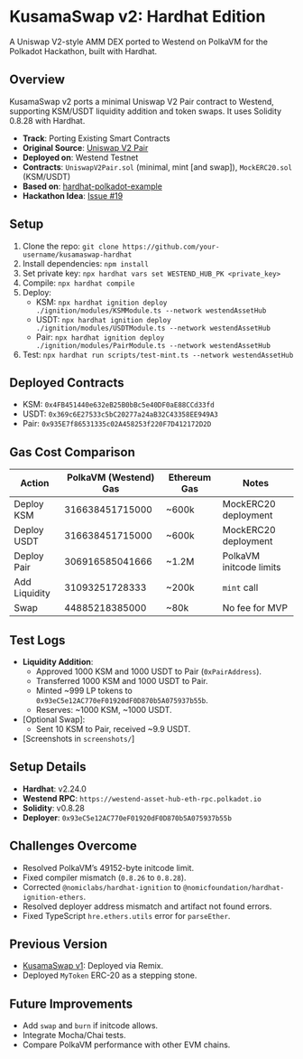 # KusamaSwap v2: Hardhat Edition

A Uniswap V2-style AMM DEX ported to Westend on PolkaVM for the Polkadot Hackathon, built with Hardhat.

## Overview
KusamaSwap v2 ports a minimal Uniswap V2 Pair contract to Westend, supporting KSM/USDT liquidity addition and token swaps. It uses Solidity 0.8.28 with Hardhat.

- **Track**: Porting Existing Smart Contracts
- **Original Source**: [Uniswap V2 Pair](https://github.com/Uniswap/v2-core/blob/master/contracts/UniswapV2Pair.sol)
- **Deployed on**: Westend Testnet
- **Contracts**: `UniswapV2Pair.sol` (minimal, mint [and swap]), `MockERC20.sol` (KSM/USDT)
- **Based on**: [hardhat-polkadot-example](https://github.com/UtkarshBhardwaj007/hardhat-polkadot-example)
- **Hackathon Idea**: [Issue #19](https://github.com/polkadot-developers/hackathon-guide/issues/19)

## Setup
1. Clone the repo: `git clone https://github.com/your-username/kusamaswap-hardhat`
2. Install dependencies: `npm install`
3. Set private key: `npx hardhat vars set WESTEND_HUB_PK <private_key>`
4. Compile: `npx hardhat compile`
5. Deploy:
   - KSM: `npx hardhat ignition deploy ./ignition/modules/KSMModule.ts --network westendAssetHub`
   - USDT: `npx hardhat ignition deploy ./ignition/modules/USDTModule.ts --network westendAssetHub`
   - Pair: `npx hardhat ignition deploy ./ignition/modules/PairModule.ts --network westendAssetHub`
6. Test: `npx hardhat run scripts/test-mint.ts --network westendAssetHub`

## Deployed Contracts
- KSM: `0x4FB451440e632eB25B0bBc5e40DF0aE88CCd33fd` 
- USDT: `0x369c6E27533c5bC20277a24aB32C43358EE949A3`
- Pair: `0x935E7f86531335c02A458253f220F7D412172D2D`

## Gas Cost Comparison
| Action         | PolkaVM (Westend) Gas | Ethereum Gas | Notes                     |
|----------------|-----------------------|--------------|---------------------------|
| Deploy KSM     | 316638451715000       | ~600k        | MockERC20 deployment      |
| Deploy USDT    | 316638451715000       | ~600k        | MockERC20 deployment      |
| Deploy Pair    | 306916585041666       | ~1.2M        | PolkaVM initcode limits   |
| Add Liquidity  | 31093251728333        | ~200k        | `mint` call               |
| Swap           | 44885218385000        | ~80k         | No fee for MVP            |

## Test Logs
- **Liquidity Addition**:
  - Approved 1000 KSM and 1000 USDT to Pair (`0xPairAddress`).
  - Transferred 1000 KSM and 1000 USDT to Pair.
  - Minted ~999 LP tokens to `0x93eC5e12AC770eF01920dF0D870b5A075937b55b`.
  - Reserves: ~1000 KSM, ~1000 USDT.
- [Optional Swap]:
  - Sent 10 KSM to Pair, received ~9.9 USDT.
- [Screenshots in `screenshots/`]

## Setup Details
- **Hardhat**: v2.24.0
- **Westend RPC**: `https://westend-asset-hub-eth-rpc.polkadot.io`
- **Solidity**: v0.8.28
- **Deployer**: `0x93eC5e12AC770eF01920dF0D870b5A075937b55b`

## Challenges Overcome
- Resolved PolkaVM’s 49152-byte initcode limit.
- Fixed compiler mismatch (`0.8.26` to `0.8.28`).
- Corrected `@nomiclabs/hardhat-ignition` to `@nomicfoundation/hardhat-ignition-ethers`.
- Resolved deployer address mismatch and artifact not found errors.
- Fixed TypeScript `hre.ethers.utils` error for `parseEther`.

## Previous Version
- [KusamaSwap v1](https://github.com/your-username/kusamaswap-remix): Deployed via Remix.
- Deployed `MyToken` ERC-20 as a stepping stone.

## Future Improvements
- Add `swap` and `burn` if initcode allows.
- Integrate Mocha/Chai tests.
- Compare PolkaVM performance with other EVM chains.